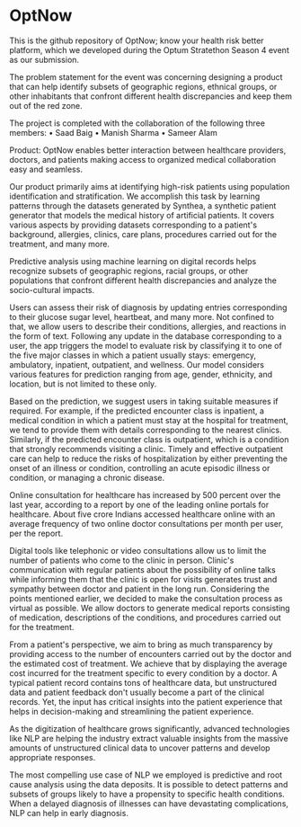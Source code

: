 # OptNow

This is the github repository of OptNow; know your health risk better platform, which we developed during the Optum Stratethon Season 4 event as our submission. 

The problem statement for the event was concerning designing a product that can help identify subsets of geographic regions, ethnical groups, or other inhabitants that confront different health discrepancies and keep them out of the red zone. 

The project is completed with the collaboration of the following three members:
• Saad Baig
• Manish Sharma
• Sameer Alam

Product:
OptNow enables better interaction between healthcare providers, doctors, and patients making access to organized medical collaboration easy and seamless.

Our product primarily aims at identifying high-risk patients using population identification and stratification. We accomplish this task by learning patterns through the datasets generated by Synthea, a synthetic patient generator that models the medical history of artificial patients. It covers various aspects by providing datasets corresponding to a patient's background, allergies, clinics, care plans, procedures carried out for the treatment, and many more. 

Predictive analysis using machine learning on digital records helps recognize subsets of geographic regions, racial groups, or other populations that confront different health discrepancies and analyze the socio-cultural impacts.

Users can assess their risk of diagnosis by updating entries corresponding to their glucose sugar level, heartbeat, and many more. Not confined to that, we allow users to describe their conditions, allergies, and reactions in the form of text. Following any update in the database corresponding to a user, the app triggers the model to evaluate risk by classifying it to one of the five major classes in which a patient usually stays: emergency, ambulatory, inpatient, outpatient, and wellness. Our model considers various features for prediction ranging from age, gender, ethnicity, and location, but is not limited to these only.

Based on the prediction, we suggest users in taking suitable measures if required. For example, if the predicted encounter class is inpatient, a medical condition in which a patient must stay at the hospital for treatment, we tend to provide them with details corresponding to the nearest clinics. Similarly, if the predicted encounter class is outpatient, which is a condition that strongly recommends visiting a clinic. Timely and effective outpatient care can help to reduce the risks of hospitalization by either preventing the onset of an illness or condition, controlling an acute episodic illness or condition, or managing a chronic disease.

Online consultation for healthcare has increased by 500 percent over the last year, according to a report by one of the leading online portals for healthcare. About five crore Indians accessed healthcare online with an average frequency of two online doctor consultations per month per user, per the report. 

Digital tools like telephonic or video consultations allow us to limit the number of patients who come to the clinic in person. Clinic's communication with regular patients about the possibility of online talks while informing them that the clinic is open for visits generates trust and sympathy between doctor and patient in the long run. Considering the points mentioned earlier, we decided to make the consultation process as virtual as possible. We allow doctors to generate medical reports consisting of medication, descriptions of the conditions, and procedures carried out for the treatment. 

From a patient's perspective, we aim to bring as much transparency by providing access to the number of encounters carried out by the doctor and the estimated cost of treatment. We achieve that by displaying the average cost incurred for the treatment specific to every condition by a doctor. A typical patient record contains tons of healthcare data, but unstructured data and patient feedback don't usually become a part of the clinical records. Yet, the input has critical insights into the patient experience that helps in decision-making and streamlining the patient experience.

As the digitization of healthcare grows significantly, advanced technologies like NLP are helping the industry extract valuable insights from the massive amounts of unstructured clinical data to uncover patterns and develop appropriate responses. 

The most compelling use case of NLP we employed is predictive and root cause analysis using the data deposits. It is possible to detect patterns and subsets of groups likely to have a propensity to specific health conditions. When a delayed diagnosis of illnesses can have devastating complications, NLP can help in early diagnosis.
